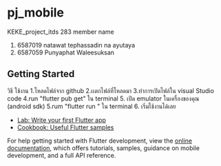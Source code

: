 # pj_mobile
KEKE_project_itds 283
member name 
1. 6587019 natawat tephassadin na ayutaya
2. 6587059 Punyaphat Waleesuksan
## Getting Started
วิธี ใช้งาน
1.โหลดไฟล์จาก github 
2.เเตกไฟล์ที่โหลดมา
3.ทำการเปิดไฟล์ใน visual Studio code
4.run "flutter pub get" ใน terminal
5. เปิด emulator ในเครื่องของคุณ (android sdk)
5.rum "flutter run " ใน terminal
6. เริ่มใช้งานได้เลย

- [Lab: Write your first Flutter app](https://docs.flutter.dev/get-started/codelab)
- [Cookbook: Useful Flutter samples](https://docs.flutter.dev/cookbook)

For help getting started with Flutter development, view the
[online documentation](https://docs.flutter.dev/), which offers tutorials,
samples, guidance on mobile development, and a full API reference.
